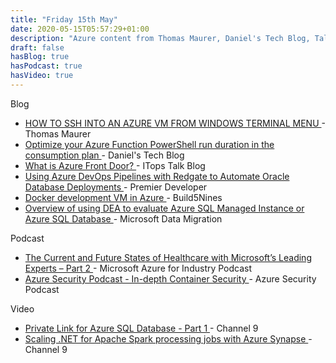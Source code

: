 ```yaml
---
title: "Friday 15th May"
date: 2020-05-15T05:57:29+01:00
description: "Azure content from Thomas Maurer, Daniel's Tech Blog, Talk Blog, Premier Developer, Build5Nines and Microsoft Data Migration,  Microsoft Azure for Industry Podcast, Azure Security Podcast and Channel 9"
draft: false
hasBlog: true
hasPodcast: true
hasVideo: true
---
```


<span class="text-center md:text-left inline-flex items-center px-3 py-1 mx-1 mt-8 rounded-full text-sm font-medium leading-5 bg-purple-200 text-purple-800">
    Blog
</span>
<ul class="mx-4">
    <li class="py-4">
        <a href="https://www.thomasmaurer.ch/2020/05/how-to-ssh-into-an-azure-vm-from-windows-terminal-menu/" class="font-medium text-lg text-gray-700 hover:underline">
            HOW TO SSH INTO AN AZURE VM FROM WINDOWS TERMINAL MENU
        </a> - Thomas Maurer
    </li>
        <li class="py-4">
        <a href="https://www.danielstechblog.io/optimize-your-azure-function-powershell-run-duration-in-the-consumption-plan/" class="font-medium text-lg text-gray-700 hover:underline">
            Optimize your Azure Function PowerShell run duration in the consumption plan
        </a> - Daniel's Tech Blog
    </li>
    <li class="py-4">
        <a href="https://techcommunity.microsoft.com/t5/itops-talk-blog/what-is-azure-front-door/ba-p/1311504" class="font-medium text-lg text-gray-700 hover:underline">
            What is Azure Front Door?
        </a> - ITops Talk Blog
    </li>
    <li class="py-4">
        <a href="https://devblogs.microsoft.com/premier-developer/using-azure-devops-pipelines-with-redgate-to-automate-oracle-database-deployments/" class="font-medium text-lg text-gray-700 hover:underline">
            Using Azure DevOps Pipelines with Redgate to Automate Oracle Database Deployments
        </a> - Premier Developer
    </li>
    <li class="py-4">
        <a href="https://build5nines.com/docker-development-vm-in-azure/" class="font-medium text-lg text-gray-700 hover:underline">
            Docker development VM in Azure
        </a> - Build5Nines
    </li>
    <li class="py-4">
        <a href="https://techcommunity.microsoft.com/t5/microsoft-data-migration/overview-of-using-dea-to-evaluate-azure-sql-managed-instance-or/ba-p/1361751" class="font-medium text-lg text-gray-700 hover:underline">
            Overview of using DEA to evaluate Azure SQL Managed Instance or Azure SQL Database
        </a> - Microsoft Data Migration
    </li>
</ul>
<span
    class="text-center md:text-left inline-flex items-center px-3 py-1 mx-1 mt-8 rounded-full text-sm font-medium leading-5 bg-orange-200 text-orange-800">
    Podcast
</span>
<ul class="mx-4">
    <li class="py-4">
        <a href="https://www.listennotes.com/podcasts/microsoft-azure/the-current-and-future-6vtEbr5GBHY/" class="font-medium text-lg text-gray-700 hover:underline">
            The Current and Future States of Healthcare with Microsoft’s Leading Experts – Part 2
        </a> - Microsoft Azure for Industry Podcast
    </li>
    <li class="py-4">
        <a href="https://www.listennotes.com/podcasts/the-azure-security/azure-security-podcast-in-B437Jgd2Xu5/" class="font-medium text-lg text-gray-700 hover:underline">
            Azure Security Podcast - In-depth Container Security
        </a> - Azure Security Podcast
    </li>
</ul>
<span
    class="text-center md:text-left inline-flex items-center px-3 py-1 mx-1 mt-8 rounded-full text-sm font-medium leading-5 bg-teal-200 text-teal-800">
    Video
</span>
<ul class="mx-4">
    <li class="py-4">
        <a href="https://channel9.msdn.com/Shows/Data-Exposed/Private-Link-for-Azure-SQL-Database-Part-1" class="font-medium text-lg text-gray-700 hover:underline">
            Private Link for Azure SQL Database - Part 1
        </a> - Channel 9
    </li>
    <li class="py-4">
        <a href="https://channel9.msdn.com/Shows/On-NET/Scaling-NET-for-Apache-Spark-processing-jobs-with-Azure-Synapse" class="font-medium text-lg text-gray-700 hover:underline">
            Scaling .NET for Apache Spark processing jobs with Azure Synapse
        </a> - Channel 9
    </li>
</ul>